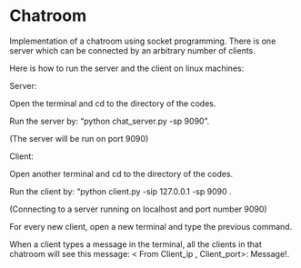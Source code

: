 # Chatroom
Implementation of a chatroom using socket programming. There is one server which can be connected by an arbitrary number of clients.

Here is how to run the server and the client on linux machines:

Server:

Open the terminal and cd to the directory of the codes.

Run the server by: “python chat_server.py -sp 9090”.

(The server will be run on port 9090)

Client:

Open another terminal and cd to the directory of the codes.

Run the client by: “python client.py -sip 127.0.0.1 -sp 9090 .

(Connecting to a server running on localhost and port number 9090)

For every new client, open a new terminal and type the previous command.

When a client types a message in the terminal, all the clients in that chatroom will see this message: < From Client_ip , Client_port>: Message!.

